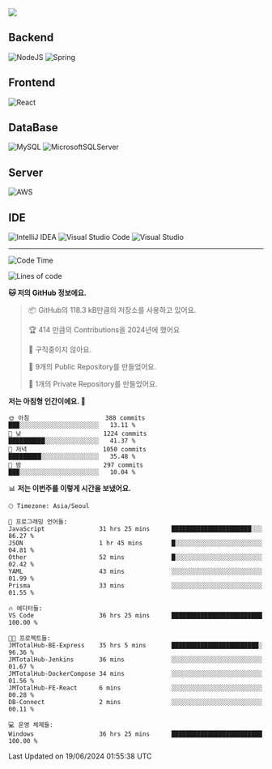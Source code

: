 <img src="https://capsule-render.vercel.app/api?type=waving&color=364765&height=300&section=header&text=Welcome&fontSize=90" />

## Backend
![NodeJS](https://img.shields.io/badge/node.js-6DA55F?style=for-the-badge&logo=node.js&logoColor=white)
![Spring](https://img.shields.io/badge/spring-%236DB33F.svg?style=for-the-badge&logo=spring&logoColor=white)

## Frontend
![React](https://img.shields.io/badge/react-%2320232a.svg?style=for-the-badge&logo=react&logoColor=%2361DAFB)

## DataBase
![MySQL](https://img.shields.io/badge/mysql-4479A1.svg?style=for-the-badge&logo=mysql&logoColor=white)
![MicrosoftSQLServer](https://img.shields.io/badge/Microsoft%20SQL%20Server-CC2927?style=for-the-badge&logo=microsoft%20sql%20server&logoColor=white)

## Server
![AWS](https://img.shields.io/badge/AWS-%23FF9900.svg?style=for-the-badge&logo=amazon-aws&logoColor=white)


## IDE
![IntelliJ IDEA](https://img.shields.io/badge/IntelliJIDEA-000000.svg?style=for-the-badge&logo=intellij-idea&logoColor=white)
![Visual Studio Code](https://img.shields.io/badge/Visual%20Studio%20Code-0078d7.svg?style=for-the-badge&logo=visual-studio-code&logoColor=white)
![Visual Studio](https://img.shields.io/badge/Visual%20Studio-5C2D91.svg?style=for-the-badge&logo=visual-studio&logoColor=white)


---

<!--START_SECTION:waka-->
![Code Time](http://img.shields.io/badge/Code%20Time-444%20hrs%2056%20mins-blue)

![Lines of code](https://img.shields.io/badge/%EC%A0%80%EB%8A%94%20%EC%97%AC%ED%83%9C%EA%B9%8C%EC%A7%80%20-785.4%20thousand%20%EC%A4%84%EC%9D%98%20%EC%BD%94%EB%93%9C%EB%A5%BC%20%EC%9E%91%EC%84%B1%ED%96%88%EC%96%B4%EC%9A%94.-blue)

**🐱 저의 GitHub 정보에요.** 

> 📦 GitHub의 118.3 kB만큼의 저장소를 사용하고 있어요. 
 > 
> 🏆 414 만큼의 Contributions을 2024년에 했어요
 > 
> 🚫 구직중이지 않아요.
 > 
> 📜 9개의 Public Repository를 만들었어요. 
 > 
> 🔑 1개의 Private Repository를 만들었어요. 
 > 
**저는 아침형 인간이에요. 🐤** 

```text
🌞 아침                     388 commits         ███░░░░░░░░░░░░░░░░░░░░░░   13.11 % 
🌆 낮　                     1224 commits        ██████████░░░░░░░░░░░░░░░   41.37 % 
🌃 저녁                     1050 commits        █████████░░░░░░░░░░░░░░░░   35.48 % 
🌙 밤　                     297 commits         ███░░░░░░░░░░░░░░░░░░░░░░   10.04 % 
```


📊 **저는 이번주를 이렇게 시간을 보냈어요.** 

```text
🕑︎ Timezone: Asia/Seoul

💬 프로그래밍 언어들: 
JavaScript               31 hrs 25 mins      ██████████████████████░░░   86.27 % 
JSON                     1 hr 45 mins        █░░░░░░░░░░░░░░░░░░░░░░░░   04.81 % 
Other                    52 mins             █░░░░░░░░░░░░░░░░░░░░░░░░   02.42 % 
YAML                     43 mins             ░░░░░░░░░░░░░░░░░░░░░░░░░   01.99 % 
Prisma                   33 mins             ░░░░░░░░░░░░░░░░░░░░░░░░░   01.55 % 

🔥 에디터들: 
VS Code                  36 hrs 25 mins      █████████████████████████   100.00 % 

🐱‍💻 프로젝트들: 
JMTotalHub-BE-Express    35 hrs 5 mins       ████████████████████████░   96.36 % 
JMTotalHub-Jenkins       36 mins             ░░░░░░░░░░░░░░░░░░░░░░░░░   01.67 % 
JMTotalHub-DockerCompose 34 mins             ░░░░░░░░░░░░░░░░░░░░░░░░░   01.56 % 
JMTotalHub-FE-React      6 mins              ░░░░░░░░░░░░░░░░░░░░░░░░░   00.28 % 
DB-Connect               2 mins              ░░░░░░░░░░░░░░░░░░░░░░░░░   00.11 % 

💻 운영 체제들: 
Windows                  36 hrs 25 mins      █████████████████████████   100.00 % 
```


 Last Updated on 19/06/2024 01:55:38 UTC
<!--END_SECTION:waka-->

